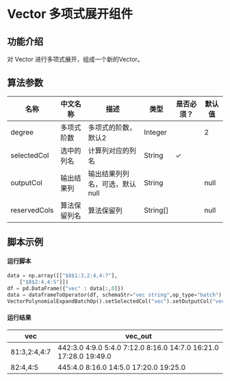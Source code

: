 # Vector 多项式展开组件

## 功能介绍
对 Vector 进行多项式展开，组成一个新的Vector。

## 算法参数

<!-- This is the start of auto-generated parameter info -->
<!-- DO NOT EDIT THIS PART!!! -->
| 名称 | 中文名称 | 描述 | 类型 | 是否必须？ | 默认值 |
| --- | --- | --- | --- | --- | --- |
| degree | 多项式阶数 | 多项式的阶数，默认2 | Integer |  | 2 |
| selectedCol | 选中的列名 | 计算列对应的列名 | String | ✓ |  |
| outputCol | 输出结果列 | 输出结果列列名，可选，默认null | String |  | null |
| reservedCols | 算法保留列名 | 算法保留列 | String[] |  | null |<!-- This is the end of auto-generated parameter info -->

## 脚本示例

#### 运行脚本
``` python
data = np.array([["$8$1:3,2:4,4:7"],
    ["$8$2:4,4:5"]])
df = pd.DataFrame({"vec" : data[:,0]})
data = dataframeToOperator(df, schemaStr="vec string",op_type="batch")
VectorPolynomialExpandBatchOp().setSelectedCol("vec").setOutputCol("vec_out").linkFrom(data).collectToDataframe()

```
#### 运行结果
| vec            | vec_out                                 |
| -------------- | ---------------------------------------- |
| $8$1:3,2:4,4:7 | $44$2:3.0 4:9.0 5:4.0 7:12.0 8:16.0 14:7.0 16:21.0 17:28.0 19:49.0 |
| $8$2:4,4:5     | $44$5:4.0 8:16.0 14:5.0 17:20.0 19:25.0  |

